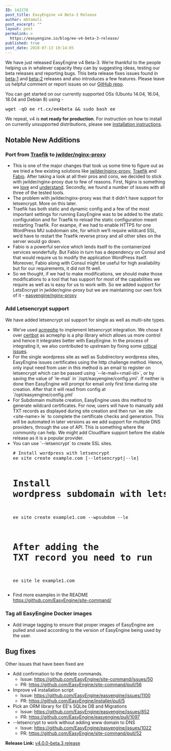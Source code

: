 ```yaml
---
ID: 142278
post_title: EasyEngine v4 Beta-3 Release
author: mbtamuli
post_excerpt: ""
layout: post
permalink: >
  https://easyengine.io/blog/ee-v4-beta-3-release/
published: true
post_date: 2018-07-13 19:14:05
---
```

We have just released EasyEngine v4 Beta-3. We’re thankful to the people helping us in whatever capacity they can by suggesting ideas, testing our beta releases and reporting bugs. This beta release fixes issues found in <a href="https://easyengine.io/blog/ee-v4-beta-1-release/">beta-1</a> and <a href="https://easyengine.io/blog/ee-v4-beta-2-release/">beta-2</a> releases and also introduces a few features. Please leave us helpful comment or report issues on our <a href="https://github.com/EasyEngine/easyengine">GitHub repo</a>.

You can get started on our currently supported OSs (Ubuntu 14.04, 16.04, 18.04 and Debian 8) using -
<pre>wget -qO ee rt.cx/ee4beta <span class="pl-k">&amp;&amp;</span> sudo bash ee</pre>
We repeat, v4 is <strong>not ready for production</strong>. For instruction on how to install on currently unsupported distributions, please see <a href="https://github.com/easyengine/easyengine#installing">installation instructions</a>.
<h2>Notable New Additions</h2>
<h3>Port from <a href="https://traefik.io/">Traefik</a> to <a href="https://github.com/jwilder/nginx-proxy">jwilder/nginx-proxy</a></h3>
<ul>
 	<li>This is one of the major changes that took us some time to figure out as we tried a few existing solutions like <a href="https://github.com/jwilder/nginx-proxy">jwilder/nginx-proxy</a>, <a href="https://traefik.io/">Traefik</a> and <a href="https://fabiolb.net/">Fabio</a>. After taking a look at all their pros and cons, we decided to stick with jwilder/nginx-proxy due to few of reasons. First, Nginx is something we <a href="https://easyengine.io/wordpress-nginx/tutorials/">love</a> and <a href="https://easyengine.io/tutorials/nginx/">understand</a>. Secondly, we found a number of issues with all three of the tested tools.</li>
 	<li>The problem with jwilder/nginx-proxy was that it didn’t have support for letsencrypt. More on this later.</li>
 	<li>Traefik has both static and dynamic config and a few of the most important settings for running EasyEngine was to be added to the static configuration and for Traefik to reload the static configuration meant restarting Traefik. For exampe, if we had to enable HTTPS for one WordPress MU subdomain site, for which we’ll require wildcard SSL, we’d have to restart the Traefik reverse proxy and all other sites on the server would go down.</li>
 	<li>Fabio is a powerful service which lends itself to the containerized services wonderfully. But Fabio in turn has a dependency on Consul and that would require us to modify the application WordPress itself. Moreover, Fabio along with Consul might be useful for high availability but for our requirements, it did not fit well.</li>
 	<li>So we thought, if we had to make modifications, we should make those modifications to a tool that has support for most of the capabilities we require as well as is easy for us to work with. So we added support for LetsEncrypt in jwilder/nginx-proxy but we are maintaining our own fork of it - <a href="https://github.com/EasyEngine/dockerfiles/tree/develop/nginx-proxy">easyengine/nginx-proxy</a></li>
</ul>
<h3>Add Letsencrypt support</h3>
We have added letsencrypt ssl support for single as well as multi-site types.
<ul>
 	<li>We’ve used <a href="https://github.com/acmephp/acmephp">acmephp</a> to implement letsencrypt integration. We chose it over <a href="https://certbot.eff.org/">certbot</a> as acmephp is a php library which allows us more control and hence it integrates better with EasyEngine. In the process of integrating it, we also contributed to upstream by fixing some <a href="https://github.com/acmephp/acmephp/issues/122">critical</a> <a href="https://github.com/acmephp/acmephp/pull/112">issues</a>.</li>
 	<li>For the single wordpress site as well as Subdirectory wordpress sites, EasyEngine issues certificates using the http challenge method. Hence, only input need from user in this method is an email to register on letsencrypt which can be passed using `--le-mail=&lt;mail-id&gt;`, or by saving the value of `le-mail` in `/opt/easyengine/config.yml`. If neither is done then EasyEngine will prompt for email only first time during site creation. After that it will read from config at `/opt/easyengine/config.yml`</li>
 	<li>For Subdomain multisite creation, EasyEngine uses dns method to generate wildcard certificates. For now, users will have to manually add TXT records as displayed during site creation and then run `ee site &lt;site-name&gt; le` to complete the certificate checks and generation. This will be automated in later versions as we add support for multiple DNS providers, through the use of API. This is something where the community can help. We might add Cloudflare support before the stable release as it is a popular provider.</li>
 	<li>You can use `--letsencrypt` to create SSL sites.
<pre># Install wordpress with letsencrypt
ee site create example.com [--letsencrypt|--le]

# Install wordpress subdomain with letsencrypt (wildcard certs)
ee site create example1.com --wpsubdom --le
# After adding the TXT record you need to run
ee site le example1.com</pre>
</li>
 	<li>Find more examples in the README  <a href="https://github.com/EasyEngine/site-command/">https://github.com/EasyEngine/site-command/</a></li>
</ul>
<h3>Tag all EasyEngine Docker images</h3>
<ul>
 	<li>Add image tagging to ensure that proper images of EasyEngine are pulled and used according to the version of EasyEngine being used by the user.</li>
</ul>
<h2>Bug fixes</h2>
Other issues that have been fixed are
<ul>
 	<li>Add confirmation to the delete commands.
<ul>
 	<li>Issue: <a href="https://github.com/EasyEngine/site-command/issues/50">https://github.com/EasyEngine/site-command/issues/50</a></li>
 	<li>PR: <a href="https://github.com/EasyEngine/site-command/pull/56">https://github.com/EasyEngine/site-command/pull/56</a></li>
</ul>
</li>
 	<li>Improve v4 installation script
<ul>
 	<li>Issue: <a href="https://github.com/EasyEngine/easyengine/issues/1100">https://github.com/EasyEngine/easyengine/issues/1100</a></li>
 	<li>PR: <a href="https://github.com/EasyEngine/installer/pull/5">https://github.com/EasyEngine/installer/pull/5</a></li>
</ul>
</li>
 	<li>Pick an ORM library for EE's SQLite DB and Migrations
<ul>
 	<li>Issue: <a href="https://github.com/EasyEngine/easyengine/issues/852">https://github.com/EasyEngine/easyengine/issues/852</a></li>
 	<li>PR: <a href="https://github.com/EasyEngine/easyengine/pull/1097">https://github.com/EasyEngine/easyengine/pull/1097</a></li>
</ul>
</li>
 	<li>--letsencrypt to work without adding www domain to DNS
<ul>
 	<li>Issue: <a href="https://github.com/EasyEngine/easyengine/issues/1022">https://github.com/EasyEngine/easyengine/issues/1022</a></li>
 	<li>PR: <a href="https://github.com/EasyEngine/site-command/pull/52">https://github.com/EasyEngine/site-command/pull/52</a></li>
</ul>
</li>
</ul>
<strong>Release Link: </strong><a href="https://github.com/EasyEngine/easyengine/releases/tag/v4.0.0-beta.3">v4.0.0-beta.3 release</a>